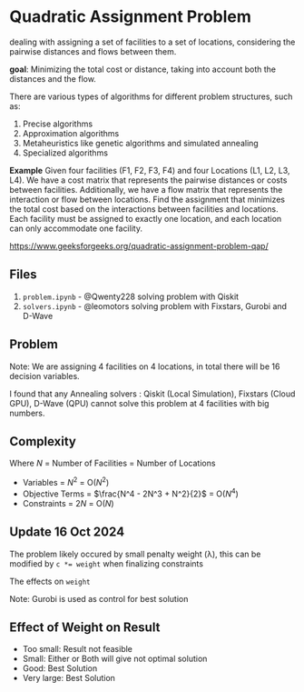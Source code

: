 # Quadratic Assignment Problem

dealing with assigning a set of facilities to a set of locations, considering the pairwise distances and flows between them.

**goal**: Minimizing the total cost or distance, taking into account both the distances and the flow.

There are various types of algorithms for different problem structures, such as:

1. Precise algorithms
2. Approximation algorithms
3. Metaheuristics like genetic algorithms and simulated annealing
4. Specialized algorithms

**Example**
Given four facilities (F1, F2, F3, F4) and four Locations (L1, L2, L3, L4). We have a cost matrix that represents the pairwise distances or costs between facilities. Additionally, we have a flow matrix that represents the interaction or flow between locations. Find the assignment that minimizes the total cost based on the interactions between facilities and locations. Each facility must be assigned to exactly one location, and each location can only accommodate one facility.

https://www.geeksforgeeks.org/quadratic-assignment-problem-qap/

## Files

1. `problem.ipynb` - @Qwenty228 solving problem with Qiskit
2. `solvers.ipynb` - @leomotors solving problem with Fixstars, Gurobi and D-Wave

## Problem

Note: We are assigning 4 facilities on 4 locations, in total there will be
16 decision variables.

I found that any Annealing solvers : Qiskit (Local Simulation), Fixstars (Cloud GPU),
D-Wave (QPU) cannot solve this problem at 4 facilities with big numbers.

## Complexity

Where $N$ = Number of Facilities = Number of Locations

- Variables = $N^2$ = $\mathrm{O}(N^2)$
- Objective Terms = $\frac{N^4 - 2N^3 + N^2}{2}$ = $\mathrm{O}(N^4)$
- Constraints = $2N$ = $\mathrm{O}(N)$

## Update 16 Oct 2024

The problem likely occured by small penalty weight (λ), this can be modified by `c *= weight` when finalizing constraints

The effects on `weight`

Note: Gurobi is used as control for best solution

## Effect of Weight on Result

- Too small: Result not feasible
- Small: Either or Both will give not optimal solution
- Good: Best Solution
- Very large: Best Solution
